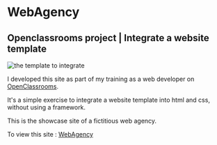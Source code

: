 # WebAgency
## Openclassrooms project | Integrate a website template

![the template to integrate](https://s3-eu-west-1.amazonaws.com/sdz-upload/prod/upload/maquette111.png)

I developed this site as part of my training as a web developer on [OpenClassrooms](https://openclassrooms.com).

It's a simple exercise to integrate a website template into html and css, without using a framework.

This is the showcase site of a fictitious web agency.

To view this site : [WebAgency](http://webagency.oc.codbear.com)
